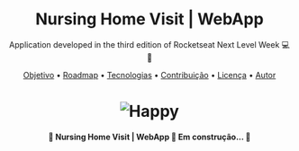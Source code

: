 <h1 align="center">
    Nursing Home Visit | WebApp
</h1>
<p align="center"> Application developed in the third edition of Rocketseat Next Level Week 💻🚀 </p>

<p align="center">
 <a href="#objetivo">Objetivo</a> •
 <a href="#roadmap">Roadmap</a> • 
 <a href="#tecnologias">Tecnologias</a> • 
 <a href="#contribuicao">Contribuição</a> • 
 <a href="#licenc-a">Licença</a> • 
 <a href="#autor">Autor</a>
</p>

<h1 align="center">
  <img alt="Happy" title="#Happy" src="./screenshots/happy.png" />
</h1>

<h4 align="center"> 
	🚧 Nursing Home Visit | WebApp 🚀 Em construção...  🚧
</h4>
